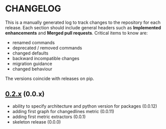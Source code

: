 # CHANGELOG

This is a manually generated log to track changes to the repository for each release.
Each section should include general headers such as **Implemented enhancements**
and **Merged pull requests**. Critical items to know are:

 - renamed commands
 - deprecated / removed commands
 - changed defaults
 - backward incompatible changes
 - migration guidance
 - changed behaviour

The versions coincide with releases on pip.

## [0.2.x](https://github.com/vsoch/caliper/tree/master) (0.0.x)
 - ability to specify architecture and python version for packages (0.0.12)
 - adding first graph for changedlines metric (0.0.11)
 - adding first metric extractors (0.0.1)
 - skeleton release (0.0.0)

